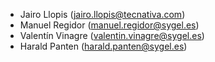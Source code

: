 - Jairo Llopis (<jairo.llopis@tecnativa.com>)
- Manuel Regidor (<manuel.regidor@sygel.es>)
- Valentín Vinagre (<valentin.vinagre@sygel.es>)
- Harald Panten (<harald.panten@sygel.es>)
